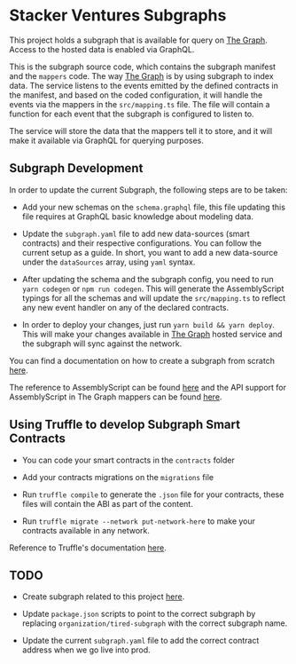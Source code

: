 # Stacker Ventures Subgraphs

This project holds a subgraph that is available for query on [The Graph](https://thegraph.com/). Access to the hosted data is enabled via GraphQL.

This is the subgraph source code, which contains the subgraph manifest and the `mappers` code. The way [The Graph](https://thegraph.com/) is by using subgraph to index data. The service listens to the events emitted by the defined contracts in the manifest, and based on the coded configuration, it will handle the events via the mappers in the `src/mapping.ts` file. The file will contain a function for each event that the subgraph is configured to listen to.

The service will store the data that the mappers tell it to store, and it will make it available via GraphQL for querying purposes.

## Subgraph Development

In order to update the current Subgraph, the following steps are to be taken:

- Add your new schemas on the `schema.graphql` file, this file updating this file requires at GraphQL basic knowledge about modeling data.

- Update the `subgraph.yaml` file to add new data-sources (smart contracts) and their respective configurations. You can follow the current setup as a guide. In short, you want to add a new data-source under the `dataSources` array, using `yaml` syntax.

- After updating the schema and the subgraph config, you need to run `yarn codegen` or `npm run codegen`. This will generate the AssemblyScript typings for all the schemas and will update the `src/mapping.ts` to reflect any new event handler on any of the declared contracts.

- In order to deploy your changes, just run `yarn build && yarn deploy`. This will make your changes available in [The Graph](https://thegraph.com/) hosted service and the subgraph will sync against the network.

You can find a documentation on how to create a subgraph from scratch [here](https://thegraph.com/docs/quick-start#local-development).

The reference to AssemblyScript can be found [here](https://www.assemblyscript.org/introduction.html) and the API support for AssemblyScript in The Graph mappers can be found [here](https://thegraph.com/docs/assemblyscript-api).

## Using Truffle to develop Subgraph Smart Contracts

- You can code your smart contracts in the `contracts` folder

- Add your contracts migrations on the `migrations` file

- Run `truffle compile` to generate the `.json` file for your contracts, these files will contain the ABI as part of the content.

- Run `truffle migrate --network put-network-here` to make your contracts available in any network.

Reference to Truffle's documentation [here](https://www.trufflesuite.com/docs/truffle/overview).

## TODO

- Create subgraph related to this project [here](https://thegraph.com/explorer/subgraph/create?account=All%20Subgraphs).

- Update `package.json` scripts to point to the correct subgraph by replacing `organization/tired-subgraph` with the correct subgraph name.

- Update the current `subgraph.yaml` file to add the correct contract address when we go live into prod.
